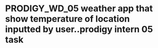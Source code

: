 # PRODIGY_WD_05 weather app that show temperature of location inputted by user..prodigy intern 05 task
